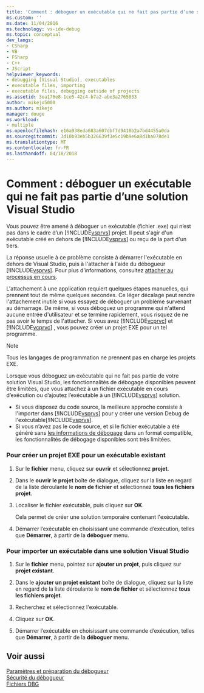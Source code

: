 ```yaml
---
title: 'Comment : déboguer un exécutable qui ne fait pas partie d’une solution Visual Studio | Documents Microsoft'
ms.custom: ''
ms.date: 11/04/2016
ms.technology: vs-ide-debug
ms.topic: conceptual
dev_langs:
- CSharp
- VB
- FSharp
- C++
- JScript
helpviewer_keywords:
- debugging [Visual Studio], executables
- executable files, importing
- executable files, debugging outside of projects
ms.assetid: 3ea176e8-1ce5-42c4-b7a2-abe3a2765033
author: mikejo5000
ms.author: mikejo
manager: douge
ms.workload:
- multiple
ms.openlocfilehash: e16a938eda683a607dbf7d9418b2a7bd4455a0da
ms.sourcegitcommit: 3d10b93eb5b326639f3e5c19b9e6a8d1ba078de1
ms.translationtype: MT
ms.contentlocale: fr-FR
ms.lasthandoff: 04/18/2018
---
```

# <a name="how-to-debug-an-executable-that-is-not-part-of-a-visual-studio-solution"></a>Comment : déboguer un exécutable qui ne fait pas partie d’une solution Visual Studio
Vous pouvez être amené à déboguer un exécutable (fichier .exe) qui n’est pas dans le cadre d’un [!INCLUDE[vsprvs](../code-quality/includes/vsprvs_md.md)] projet. Il peut s'agir d'un exécutable créé en dehors de [!INCLUDE[vsprvs](../code-quality/includes/vsprvs_md.md)] ou reçu de la part d'un tiers.  
  
La réponse usuelle à ce problème consiste à démarrer l'exécutable en dehors de Visual Studio, puis à l'attacher à l'aide du débogueur [!INCLUDE[vsprvs](../code-quality/includes/vsprvs_md.md)]. Pour plus d’informations, consultez [attacher au processus en cours](../debugger/attach-to-running-processes-with-the-visual-studio-debugger.md).  
  
L'attachement à une application requiert quelques étapes manuelles, qui prennent tout de même quelques secondes. Ce léger décalage peut rendre l'attachement inutile si vous essayez de déboguer un problème survenant au démarrage. De même, si vous déboguez un programme qui n'attend aucune entrée d'utilisateur et se termine rapidement, vous risquez de ne pas avoir le temps de l'attacher. Si vous avez [!INCLUDE[vcprvc](../code-quality/includes/vcprvc_md.md)] et [!INCLUDE[vcprvc](../code-quality/includes/vcprvc_md.md)] , vous pouvez créer un projet EXE pour un tel programme.

> [!NOTE]
>  Tous les langages de programmation ne prennent pas en charge les projets EXE.

Lorsque vous déboguez un exécutable qui ne fait pas partie de votre solution Visual Studio, les fonctionnalités de débogage disponibles peuvent être limitées, que vous attachez à un fichier exécutable en cours d’exécution ou d’ajoutez l’exécutable à un [!INCLUDE[vsprvs](../code-quality/includes/vsprvs_md.md)] solution.

- Si vous disposez du code source, la meilleure approche consiste à l'importer dans [!INCLUDE[vsprvs](../code-quality/includes/vsprvs_md.md)] pour y créer une version Debug de l'exécutable[!INCLUDE[vsprvs](../code-quality/includes/vsprvs_md.md)].
- Si vous n’avez pas le code source, et si le fichier exécutable a été généré sans [les informations de débogage](../debugger/how-to-set-debug-and-release-configurations.md) dans un format compatible, les fonctionnalités de débogage disponibles sont très limitées. 
  
### <a name="to-create-an-exe-project-for-an-existing-executable"></a>Pour créer un projet EXE pour un exécutable existant  
  
1.  Sur le **fichier** menu, cliquez sur **ouvrir** et sélectionnez **projet**.  
  
2.  Dans le **ouvrir le projet** boîte de dialogue, cliquez sur la liste en regard de la liste déroulante le **nom de fichier** et sélectionnez **tous les fichiers projet**.  
  
3.  Localiser le fichier exécutable, puis cliquez sur **OK**.  

    Cela permet de créer une solution temporaire contenant l'exécutable.

5.  Démarrer l’exécutable en choisissant une commande d’exécution, telles que **Démarrer**, à partir de la **déboguer** menu.    
  
### <a name="to-import-an-executable-into-a-visual-studio-solution"></a>Pour importer un exécutable dans une solution Visual Studio  
  
1.  Sur le **fichier** menu, pointez sur **ajouter un projet**, puis cliquez sur **projet existant**.  
  
2.  Dans le **ajouter un projet existant** boîte de dialogue, cliquez sur la liste en regard de la liste déroulante le **nom de fichier** et sélectionnez **tous les fichiers projet**.  
  
3.  Recherchez et sélectionnez l'exécutable.  
  
4.  Cliquez sur **OK**.  
  
5.  Démarrer l’exécutable en choisissant une commande d’exécution, telles que **Démarrer**, à partir de la **déboguer** menu.    
  
## <a name="see-also"></a>Voir aussi  
 [Paramètres et préparation du débogueur](../debugger/debugger-settings-and-preparation.md)   
 [Sécurité du débogueur](../debugger/debugger-security.md)   
 [Fichiers DBG](http://msdn.microsoft.com/en-us/91e449e9-8b65-4123-960f-2107cd1f1cfd)